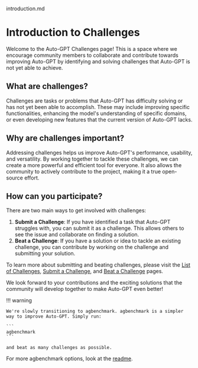 introduction.md
# Introduction to Challenges

Welcome to the Auto-GPT Challenges page! This is a space where we encourage community members to collaborate and contribute towards improving Auto-GPT by identifying and solving challenges that Auto-GPT is not yet able to achieve.

## What are challenges?

Challenges are tasks or problems that Auto-GPT has difficulty solving or has not yet been able to accomplish. These may include improving specific functionalities, enhancing the model's understanding of specific domains, or even developing new features that the current version of Auto-GPT lacks.

## Why are challenges important?

Addressing challenges helps us improve Auto-GPT's performance, usability, and versatility. By working together to tackle these challenges, we can create a more powerful and efficient tool for everyone. It also allows the community to actively contribute to the project, making it a true open-source effort.

## How can you participate?

There are two main ways to get involved with challenges:

1. **Submit a Challenge**: If you have identified a task that Auto-GPT struggles with, you can submit it as a challenge. This allows others to see the issue and collaborate on finding a solution.
2. **Beat a Challenge**: If you have a solution or idea to tackle an existing challenge, you can contribute by working on the challenge and submitting your solution.

To learn more about submitting and beating challenges, please visit the [List of Challenges](list.md), [Submit a Challenge](submit.md), and [Beat a Challenge](beat.md) pages.

We look forward to your contributions and the exciting solutions that the community will develop together to make Auto-GPT even better!

!!! warning
    
    We're slowly transitioning to agbenchmark. agbenchmark is a simpler way to improve Auto-GPT. Simply run:
    
    ```
    agbenchmark
    ```
    
    and beat as many challenges as possible.

For more agbenchmark options, look at the [readme](https://github.com/Significant-Gravitas/Auto-GPT-Benchmarks/tree/master/agbenchmark).
